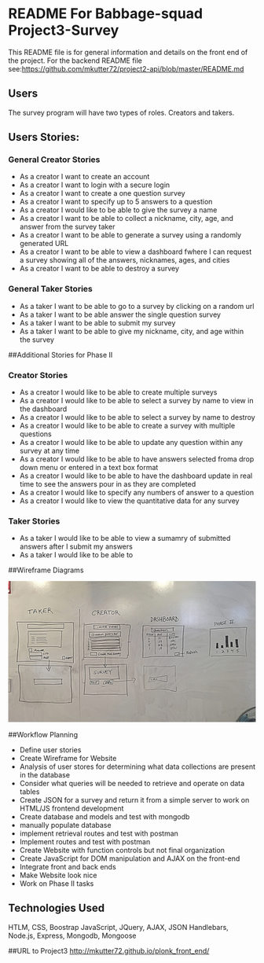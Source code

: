 # README For Babbage-squad Project3-Survey
This README file is for general information and details on the front end of the project.  For the backend README file see:https://github.com/mkutter72/project2-api/blob/master/README.md

## Users
The survey program will have two types of roles. Creators and takers.
## Users Stories:
### General Creator Stories
* As a creator I want to create an account
* As a creator I want to login with a secure login
* As a creator I want to create a one question survey
* As a creator I want to specify up to 5 answers to a question
* As a creator I would like to be able to give the survey a name
* As a creator I want to be able to collect a nickname, city, age, and answer from the survey taker
* As a creator I want to be able to generate a survey using a randomly generated URL
* As a creator I want to be able to view a dashboard fwhere I can request a survey showing all of the answers, nicknames, ages, and cities
* As a creator I want to be able to destroy a survey




### General Taker Stories
* As a taker I want to be able to go to a survey by clicking on a random url
* As a taker I want to be able answer the single question survey
* As a taker I want to be able to submit my survey
* As a taker I want to be able to give my nickname, city, and age within the survey



##Additional Stories for Phase II
### Creator Stories
* As a creator I would like to be able to create multiple surveys
* As a creator I would like to be able to select a survey by name to view in the dashboard
* As a creator I would like to be able to select a survey by name to destroy
* As a creator I would like to be able to create a survey with multiple questions
* As a creator I would like to be able to update any question within any survey at any time
* As a creator I would like to be able to have answers selected froma drop down menu or entered in a text box format
* As a creator I would like to be able to have the dashboard update in real time to see the answers pour in as they are completed
* As a creator I would like to specify any numbers of answer to a question
* As a creator I would like to view the quantitative data for any survey




### Taker Stories
* As a taker I would like to be able to view a sumamry of submitted answers after I submit my answers
* As a taker I would like to be able to



##Wireframe Diagrams

<img src="wire-frames.jpg">

##Workflow Planning
* Define user stories
* Create Wireframe for Website
* Analysis of user stores for determining what data collections are present in the database
* Consider what queries will be needed to retrieve and operate on data tables
* Create JSON for a survey and return it from a simple server to work on HTML/JS frontend development
* Create database and models and test with mongodb
* manually populate database
* implement retrieval routes and test with postman
* Implement routes and test with postman
* Create Website with function controls but not final organization
* Create JavaScript for DOM manipulation and AJAX on the front-end
* Integrate front and back ends
* Make Website look nice
* Work on Phase II tasks

## Technologies Used
HTLM, CSS, Boostrap
JavaScript,  JQuery, AJAX, JSON
Handlebars, Node.js, Express, Mongodb, Mongoose

##URL to Project3
http://mkutter72.github.io/plonk_front_end/
